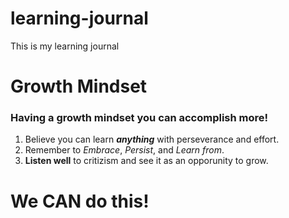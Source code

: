 

# learning-journal
This is my learning journal

# Growth Mindset
### Having a growth mindset you can accomplish more! 
1. Believe you can learn ***anything*** with perseverance and effort.
1. Remember to *Embrace*, *Persist*, and *Learn from*.
1. **Listen well** to critizism and see it as an opporunity to grow.

# We **CAN** do this!


